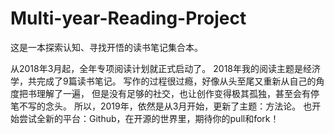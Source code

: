 # Multi-year-Reading-Project
这是一本探索认知、寻找开悟的读书笔记集合本。

从2018年3月起，全年专项阅读计划就正式启动了。
2018年我的阅读主题是经济学，共完成了9篇读书笔记。
写作的过程很过瘾，好像从头至尾又重新从自己的角度把书理解了一遍，
但是没有足够的社交，也让创作变得极其孤独，甚至会有停笔不写的念头。
所以，2019年，依然是从3月开始，更新了主题：方法论。
也开始尝试全新的平台：Github，在开源的世界里，期待你的pull和fork！
